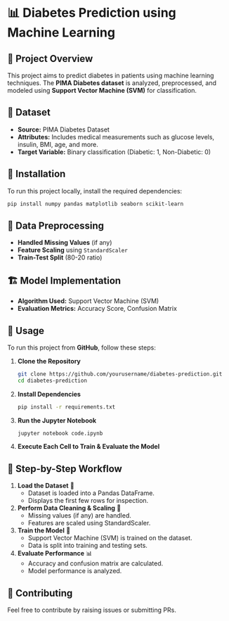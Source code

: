 # 📊 Diabetes Prediction using Machine Learning

## 🚀 Project Overview
This project aims to predict diabetes in patients using machine learning techniques. The **PIMA Diabetes dataset** is analyzed, preprocessed, and modeled using **Support Vector Machine (SVM)** for classification.

## 📂 Dataset
- **Source:** PIMA Diabetes Dataset
- **Attributes:** Includes medical measurements such as glucose levels, insulin, BMI, age, and more.
- **Target Variable:** Binary classification (Diabetic: 1, Non-Diabetic: 0)

## 🔧 Installation
To run this project locally, install the required dependencies:
```bash
pip install numpy pandas matplotlib seaborn scikit-learn
```

## 📜 Data Preprocessing
- **Handled Missing Values** (if any)
- **Feature Scaling** using `StandardScaler`
- **Train-Test Split** (80-20 ratio)

## 🏗️ Model Implementation
- **Algorithm Used:** Support Vector Machine (SVM)
- **Evaluation Metrics:** Accuracy Score, Confusion Matrix


## 📌 Usage
To run this project from **GitHub**, follow these steps:
1. **Clone the Repository**
   ```bash
   git clone https://github.com/yourusername/diabetes-prediction.git
   cd diabetes-prediction
   ```
2. **Install Dependencies**
   ```bash
   pip install -r requirements.txt
   ```
3. **Run the Jupyter Notebook**
   ```bash
   jupyter notebook code.ipynb
   ```
4. **Execute Each Cell to Train & Evaluate the Model**

## 📸 Step-by-Step Workflow
1. **Load the Dataset** 📂  
   - Dataset is loaded into a Pandas DataFrame.
   - Displays the first few rows for inspection.
2. **Perform Data Cleaning & Scaling** 🔄  
   - Missing values (if any) are handled.
   - Features are scaled using StandardScaler.
3. **Train the Model** 🤖  
   - Support Vector Machine (SVM) is trained on the dataset.
   - Data is split into training and testing sets.
4. **Evaluate Performance** 📊  
   - Accuracy and confusion matrix are calculated.
   - Model performance is analyzed.

## 🤝 Contributing
Feel free to contribute by raising issues or submitting PRs.


